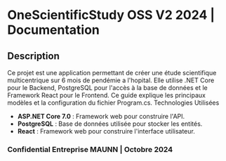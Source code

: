 # OneScientificStudy OSS V2 2024 | Documentation
## Description

Ce projet est une application permettant de créer une étude scientifique multicentrique sur 6 mois de pendémie a l'hopital. Elle utilise .NET Core pour le Backend, PostgreSQL pour l'accès à la base de données et le Framework React pour le Frontend. Ce guide explique les principaux modèles et la configuration du fichier Program.cs.
Technologies Utilisées

- **ASP.NET Core 7.0** : Framework web pour construire l'API.
- **PostgreSQL** : Base de données utilisée pour stocker les entités.
- **React** : Framework web pour construire l'interface utilisateur.


### Confidential Entreprise MAUNN | Octobre 2024
